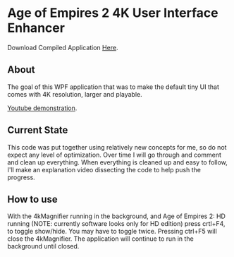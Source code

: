 Age of Empires 2 4K User Interface Enhancer
===========================================
Download Compiled Application [Here](https://drive.google.com/file/d/0By718No0o_jhU1ByT1BXbWdZMEU/view?usp=sharing).

About
-----
The goal of this WPF application that was to make the default tiny UI that comes with 4K resolution, larger and playable.

[Youtube demonstration](https://www.youtube.com/watch?v=W3f8jUQHoMU).
 
Current State
-------------
This code was put together using relatively new concepts for me, so do not expect any level of optimization. Over time I will go through
and comment and clean up everything. When everything is cleaned up and easy to follow, I'll make an explanation video dissecting the code to help push the progress.

How to use
----------
With the 4kMagnifier running in the background, and Age of Empires 2: HD running (NOTE: currently software looks only for HD edition)
press crtl+F4, to toggle show/hide. You may have to toggle twice.
Pressing ctrl+F5 will close the 4kMagnifier. The application will continue to run in the background until closed.
